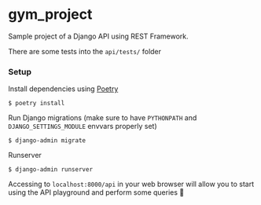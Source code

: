 # gym_project

Sample project of a Django API using REST Framework.

There are some tests into the `api/tests/` folder


### Setup

Install dependencies using [Poetry](https://python-poetry.org/docs/)
```
$ poetry install
```

Run Django migrations (make sure to have `PYTHONPATH` and `DJANGO_SETTINGS_MODULE` envvars properly set)
```
$ django-admin migrate
```

Runserver
```
$ django-admin runserver
```

Accessing to `localhost:8000/api` in your web browser will allow you to start using the API playground and perform some queries 🎉